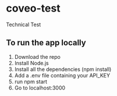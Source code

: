 # coveo-test
Technical Test

## To run the app locally

1. Download the repo
2. Install Node.js
3. Install all the dependencies (npm install)
4. Add a .env file containing your API_KEY
5. run npm start
6. Go to localhost:3000


